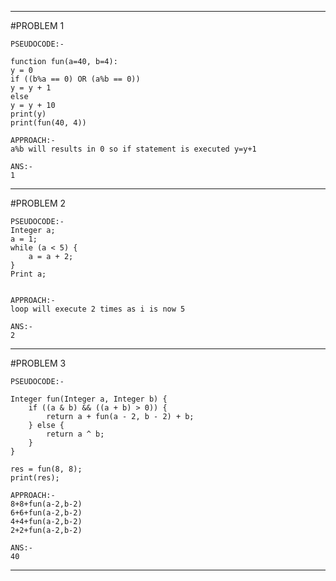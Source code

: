 
--------------------------------------------------------------------------------------
#PROBLEM 1

```
PSEUDOCODE:-

function fun(a=40, b=4):
y = 0
if ((b%a == 0) OR (a%b == 0))
y = y + 1
else
y = y + 10
print(y)
print(fun(40, 4))

APPROACH:-
a%b will results in 0 so if statement is executed y=y+1

ANS:-
1
```
--------------------------------------------------------------------------------------

#PROBLEM  2

```
PSEUDOCODE:-
Integer a;
a = 1;
while (a < 5) {
    a = a + 2;
}
Print a;


APPROACH:-
loop will execute 2 times as i is now 5 

ANS:-
2
```

--------------------------------------------------------------------------------------

#PROBLEM 3

```
PSEUDOCODE:-

Integer fun(Integer a, Integer b) {
    if ((a & b) && ((a + b) > 0)) {
        return a + fun(a - 2, b - 2) + b;
    } else {
        return a ^ b;
    }
}

res = fun(8, 8);
print(res);

APPROACH:-
8+8+fun(a-2,b-2)
6+6+fun(a-2,b-2)
4+4+fun(a-2,b-2)
2+2+fun(a-2,b-2)

ANS:-
40

```
--------------------------------------------------------------------------------------
